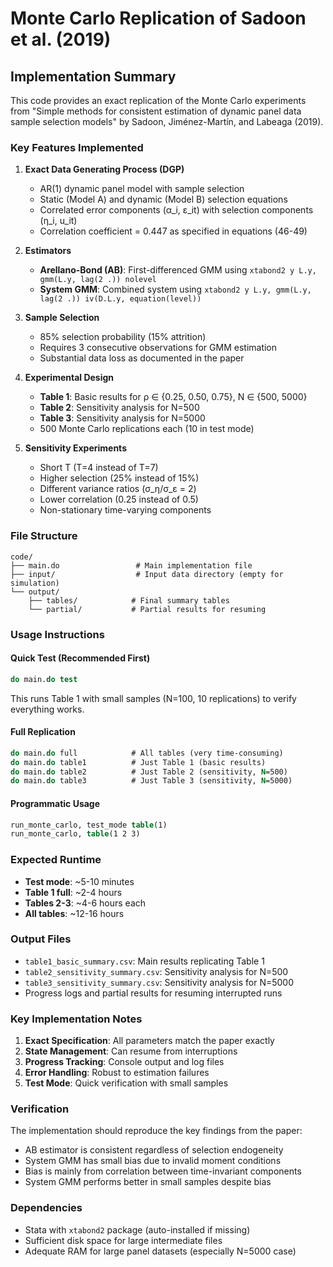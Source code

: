 # Monte Carlo Replication of Sadoon et al. (2019)

## Implementation Summary

This code provides an exact replication of the Monte Carlo experiments from "Simple methods for consistent estimation of dynamic panel data sample selection models" by Sadoon, Jiménez-Martín, and Labeaga (2019).

### Key Features Implemented

1. **Exact Data Generating Process (DGP)**
   - AR(1) dynamic panel model with sample selection
   - Static (Model A) and dynamic (Model B) selection equations
   - Correlated error components (α_i, ε_it) with selection components (η_i, u_it)
   - Correlation coefficient = 0.447 as specified in equations (46-49)

2. **Estimators**
   - **Arellano-Bond (AB)**: First-differenced GMM using `xtabond2 y L.y, gmm(L.y, lag(2 .)) nolevel`
   - **System GMM**: Combined system using `xtabond2 y L.y, gmm(L.y, lag(2 .)) iv(D.L.y, equation(level))`

3. **Sample Selection**
   - 85% selection probability (15% attrition)
   - Requires 3 consecutive observations for GMM estimation
   - Substantial data loss as documented in the paper

4. **Experimental Design**
   - **Table 1**: Basic results for ρ ∈ {0.25, 0.50, 0.75}, N ∈ {500, 5000}
   - **Table 2**: Sensitivity analysis for N=500
   - **Table 3**: Sensitivity analysis for N=5000
   - 500 Monte Carlo replications each (10 in test mode)

5. **Sensitivity Experiments**
   - Short T (T=4 instead of T=7)
   - Higher selection (25% instead of 15%)
   - Different variance ratios (σ_η/σ_ε = 2)
   - Lower correlation (0.25 instead of 0.5)
   - Non-stationary time-varying components

### File Structure

```
code/
├── main.do                 # Main implementation file
├── input/                  # Input data directory (empty for simulation)
└── output/
    ├── tables/            # Final summary tables
    └── partial/           # Partial results for resuming
```

### Usage Instructions

#### Quick Test (Recommended First)
```stata
do main.do test
```
This runs Table 1 with small samples (N=100, 10 replications) to verify everything works.

#### Full Replication
```stata
do main.do full            # All tables (very time-consuming)
do main.do table1          # Just Table 1 (basic results)
do main.do table2          # Just Table 2 (sensitivity, N=500)
do main.do table3          # Just Table 3 (sensitivity, N=5000)
```

#### Programmatic Usage
```stata
run_monte_carlo, test_mode table(1)
run_monte_carlo, table(1 2 3)
```

### Expected Runtime

- **Test mode**: ~5-10 minutes
- **Table 1 full**: ~2-4 hours
- **Tables 2-3**: ~4-6 hours each
- **All tables**: ~12-16 hours

### Output Files

- `table1_basic_summary.csv`: Main results replicating Table 1
- `table2_sensitivity_summary.csv`: Sensitivity analysis for N=500
- `table3_sensitivity_summary.csv`: Sensitivity analysis for N=5000
- Progress logs and partial results for resuming interrupted runs

### Key Implementation Notes

1. **Exact Specification**: All parameters match the paper exactly
2. **State Management**: Can resume from interruptions
3. **Progress Tracking**: Console output and log files
4. **Error Handling**: Robust to estimation failures
5. **Test Mode**: Quick verification with small samples

### Verification

The implementation should reproduce the key findings from the paper:
- AB estimator is consistent regardless of selection endogeneity
- System GMM has small bias due to invalid moment conditions
- Bias is mainly from correlation between time-invariant components
- System GMM performs better in small samples despite bias

### Dependencies

- Stata with `xtabond2` package (auto-installed if missing)
- Sufficient disk space for large intermediate files
- Adequate RAM for large panel datasets (especially N=5000 case)
